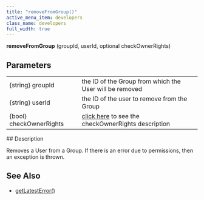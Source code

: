 ```yaml
---
title: "removeFromGroup()"
active_menu_item: developers
class_name: developers
full_width: true
---
```



**removeFromGroup** (groupId, userId, optional checkOwnerRights)

## Parameters

<table>
<tr>
<td width="183">
{string} groupId

</td>
<td width="15">
</td>
<td width="682">
the ID of the Group from which the User will be removed

</td>
</tr>
<tr>
<td width="183">
{string} userId

</td>
<td width="15">
</td>
<td width="682">
the ID of the user to remove from the Group

</td>
</tr>
<tr>
<td width="183">
{bool} checkOwnerRights

</td>
<td width="15">
</td>
<td width="682">
  <a href="/developers/user-guide/scripting-apis/server-side-api/sys-object/user-management/checkowneruserrights-parameter">click here</a> to see the checkOwnerRights description

</td>
</tr>
</table>
## Description

Removes a User from a Group. If there is an error due to permissions, then an exception is thrown.

     
   

## See Also

 - [getLatestError()](/developers/user-guide/scripting-apis/server-side-api/ssj-object/miscellaneous/getlatesterror)

